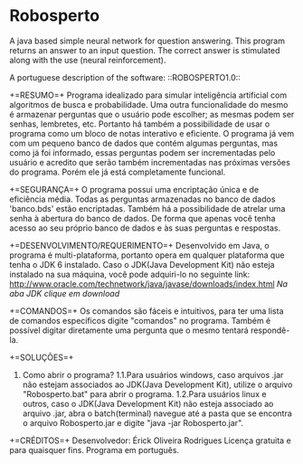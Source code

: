 Robosperto
==========

A java based simple neural network for question answering.
This program returns an answer to an input question. The correct answer is stimulated along with the use (neural reinforcement).


A portuguese description of the software:
::ROBOSPERTO1.0::

+=RESUMO=+
Programa idealizado para simular inteligência artificial com algoritmos de busca e probabilidade. Uma outra funcionalidade do mesmo é armazenar perguntas que o usuário pode escolher; as mesmas podem ser senhas, lembretes, etc. Portanto há também a possibilidade de usar o programa como um bloco de notas interativo e eficiente.
O programa já vem com um pequeno banco de dados que contém algumas perguntas, mas como já foi informado, essas perguntas podem ser incrementadas pelo usuário e acredito que serão também incrementadas nas próximas versões do programa. Porém ele já está completamente funcional.

+=SEGURANÇA=+
O programa possui uma encriptação única e de eficiência média. Todas as perguntas armazenadas no banco de dados 'banco.bds' estão encriptadas. Também há a possibilidade de atrelar uma senha à abertura do banco de dados. De forma que apenas você tenha acesso ao seu próprio banco de dados e às suas perguntas e respostas.

+=DESENVOLVIMENTO/REQUERIMENTO=+
Desenvolvido em Java, o programa é multi-plataforma, portanto opera em qualquer plataforma que tenha o JDK 6 instalado.
Caso o JDK(Java Development Kit) não esteja instalado na sua máquina, você pode adquiri-lo no seguinte link:
http://www.oracle.com/technetwork/java/javase/downloads/index.html
*Na aba JDK clique em download*

+=COMANDOS=+
Os comandos são fáceis e intuitivos, para ter uma lista de comandos específicos digite "comandos" no programa.
Também é possível digitar diretamente uma pergunta que o mesmo tentará respondê-la.

+=SOLUÇÕES=+
1. Como abrir o programa?
	1.1.Para usuários windows, caso arquivos .jar não estejam associados ao JDK(Java Development Kit), utilize o arquivo "Robosperto.bat" para abrir o programa.
	1.2.Para usuários linux e outros, caso o JDK(Java Development Kit) não esteja associado ao arquivo .jar, abra o batch(terminal) navegue até a pasta que se encontra o arquivo Robosperto.jar e digite "java -jar Robosperto.jar".


+=CRÉDITOS=+
Desenvolvedor: Érick Oliveira Rodrigues
Licença gratuita e para quaisquer fins.
Programa em português.
